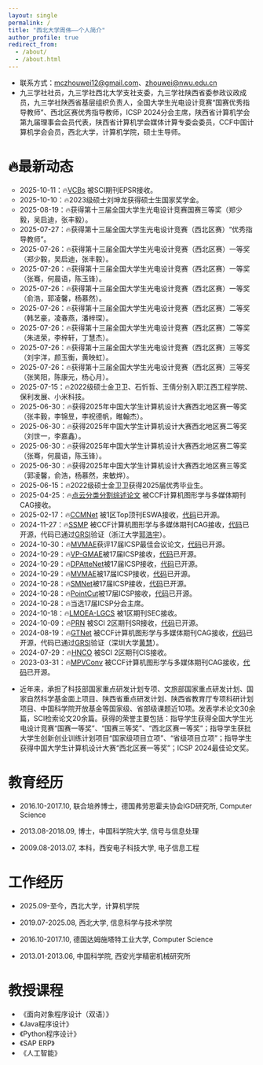 ```yaml
---
layout: single
permalink: /
title: "西北大学周伟——个人简介"
author_profile: true
redirect_from: 
  - /about/
  - /about.html
---
```



- 联系方式：[mczhouwei12@gmail.com](mailto:mczhouwei12@gmail.com)、[zhouwei@nwu.edu.cn](mailto:zhouwei@nwu.edu.cn)
- 九三学社社员，九三学社西北大学支社支委，九三学社陕西省委参政议政成员，九三学社陕西省基层组织负责人，全国大学生光电设计竞赛“国赛优秀指导教师”、西北区赛优秀指导教师，ICSP 2024分会主席，陕西省计算机学会第九届理事会会员代表，陕西省计算机学会媒体计算专委会委员，CCF中国计算机学会会员，西北大学，计算机学院，硕士生导师。

🔥最新动态
======
<ul type="circle">
  <li>2025-10-11：🔥<a href="https://www.sciencedirect.com/science/article/pii/S0378779625009551">VCBs</a> 被SCI期刊EPSR接收。</li>
  <li>2025-10-10：🔥2023级硕士刘坤龙获得硕士生国家奖学金。 </li>
  <li>2025-08-19：🔥获得第十三届全国大学生光电设计竞赛国赛三等奖（郑少毅，吴启迪，张丰毅）。 </li>
  <li>2025-07-27：🔥获得第十三届全国大学生光电设计竞赛（西北区赛）“优秀指导教师”。</li>
  <li>2025-07-26：🔥获得第十三届全国大学生光电设计竞赛（西北区赛）一等奖（郑少毅，吴启迪，张丰毅）。</li>
  <li>2025-07-26：🔥获得第十三届全国大学生光电设计竞赛（西北区赛）一等奖（张骞，何晨语，陈玉锋）。</li>
  <li>2025-07-26：🔥获得第十三届全国大学生光电设计竞赛（西北区赛）一等奖（俞浩，郭凌馨，杨慕然）。</li>
  <li>2025-07-26：🔥获得第十三届全国大学生光电设计竞赛（西北区赛）二等奖（韩艺豪，凌春燕，潘梓琛）。</li>
  <li>2025-07-26：🔥获得第十三届全国大学生光电设计竞赛（西北区赛）二等奖（朱进荣，李梓轩，丁慧杰）。</li>
  <li>2025-07-26：🔥获得第十三届全国大学生光电设计竞赛（西北区赛）三等奖（刘宇洋，颜玉衡，黄映虹）。</li>
  <li>2025-07-26：🔥获得第十三届全国大学生光电设计竞赛（西北区赛）三等奖（张笑阳，陈康元，杨心月）。</li>
  <li>2025-07-15：🔥2022级硕士金卫卫、石忻哲、王倩分别入职江西工程学院、保利发展、小米科技。</li>
  <li>2025-06-30：🔥获得2025年中国大学生计算机设计大赛西北地区赛一等奖（张丰毅，李锦昱，李祝德帆，睢翰杰）。</li>
  <li>2025-06-30：🔥获得2025年中国大学生计算机设计大赛西北地区赛二等奖（刘世一，李嘉鑫）。</li>
  <li>2025-06-30：🔥获得2025年中国大学生计算机设计大赛西北地区赛二等奖（张骞，何晨语，陈玉锋）。</li>
  <li>2025-06-30：🔥获得2025年中国大学生计算机设计大赛西北地区赛三等奖（郭凌馨，俞浩，杨慕然，来敏烨）。</li>
  <li>2025-06-15：🔥2022级硕士金卫卫获得2025届优秀毕业生。</li>
  <li>2025-04-25：🔥<a href="https://www.sciencedirect.com/science/article/abs/pii/S0097849325000792">点云分类分割综述论文</a> 被CCF计算机图形学与多媒体期刊CAG接收。</li>
  <li>2025-02-17：🔥<a href="https://www.sciencedirect.com/science/article/abs/pii/S0957417425005822">CCMNet</a> 被1区Top顶刊ESWA接收，<a href="https://github.com/NWUzhouwei/CCMNet">代码</a>已开源。</li>
  <li>2024-11-27：🔥<a href="https://www.sciencedirect.com/science/article/abs/pii/S0097849324002772">SSMP</a> 被CCF计算机图形学与多媒体期刊CAG接收，<a href="https://github.com/NWUzhouwei/SSMP">代码</a>已开源，代码已通过<a href="https://www.replicabilitystamp.org/#https-github-com-nwuzhouwei-ssmp">GRSI</a>验证（浙江大学<a href="https://github.com/ghy0324">郭浩宇</a>）。</li>
  <li>2024-10-30：🔥<a href="https://ieeexplore.ieee.org/abstract/document/10846141">MVMAE</a>获评17届ICSP最佳会议论文，<a href="https://github.com/NWUzhouwei/MVMAE">代码</a>已开源。</li>
  <li>2024-10-29：🔥<a href="https://ieeexplore.ieee.org/abstract/document/10846277">VP-GMAE</a>被17届ICSP接收，<a href="https://github.com/NWUzhouwei/VP-GMAE">代码</a>已开源。</li>
  <li>2024-10-29：🔥<a href="https://ieeexplore.ieee.org/abstract/document/10846792">DPAtteNet</a>被17届ICSP接收，<a href="https://github.com/NWUzhouwei/DPAtteNet">代码</a>已开源。</li>
  <li>2024-10-29：🔥<a href="https://ieeexplore.ieee.org/abstract/document/10846141">MVMAE</a>被17届ICSP接收，<a href="https://github.com/NWUzhouwei/MVMAE">代码</a>已开源。</li>
  <li>2024-10-28：🔥<a href="https://ieeexplore.ieee.org/abstract/document/10846575">SMNet</a>被17届ICSP接收，<a href="https://github.com/NWUzhouwei/SMNet">代码</a>已开源。</li>
  <li>2024-10-28：🔥<a href="https://ieeexplore.ieee.org/abstract/document/10846390/">PointCut</a>被17届ICSP接收，<a href="https://github.com/NWUzhouwei/PointCut">代码</a>已开源。</li>
  <li>2024-10-28：🔥当选17届ICSP分会主席。</li>
  <li>2024-10-18：🔥<a href="https://www.sciencedirect.com/science/article/abs/pii/S2210650224003018">LMOEA-LGCS</a> 被1区期刊SEC接收。</li>
  <li>2024-10-09：🔥<a href="https://www.nature.com/articles/s41598-024-72368-1">PRN</a> 被SCI 2区期刊SR接收，<a href="https://github.com/albestobe/PRN">代码</a>已开源。</li>
  <li>2024-08-19：🔥<a href="https://www.sciencedirect.com/science/article/abs/pii/S0097849324001857">GTNet</a> 被CCF计算机图形学与多媒体期刊CAG接收，<a href="https://github.com/NWUzhouwei/GTNet">代码</a>已开源，代码已通过<a href="https://www.replicabilitystamp.org/#https-github-com-nwuzhouwei-gtnet">GRSI</a>验证（深圳大学<a href="https://vcc.tech/~huihuang">黄慧</a>）。</li>
  <li>2024-07-29：🔥<a href="https://link.springer.com/article/10.1007/s40747-024-01600-2">HNCO</a> 被SCI 2区期刊CIS接收。</li>
  <li>2023-03-31：🔥<a href="https://www.sciencedirect.com/science/article/abs/pii/S0097849323000377">MPVConv</a> 被CCF计算机图形学与多媒体期刊CAG接收，<a href="https://github.com/NWUzhouwei/MPVConv">代码</a>已开源。</li>
</ul>

- 近年来，承担了科技部国家重点研发计划专项、文旅部国家重点研发计划、国家自然科学基金面上项目、陕西省重点研发计划、陕西省教育厅专项科研计划项目、中国科学院开放基金等国家级、省部级课题近10项。发表学术论文30余篇，SCI检索论文20余篇。获得的荣誉主要包括：指导学生获得全国大学生光电设计竞赛“国赛一等奖”、“国赛三等奖”、“西北区赛一等奖”；指导学生获批大学生创新创业训练计划项目“国家级项目立项”、“省级项目立项”；指导学生获得中国大学生计算机设计大赛“西北区赛一等奖”；ICSP 2024最佳论文奖。


教育经历
======
- 2016.10-2017.10, 联合培养博士，德国弗劳恩霍夫协会IGD研究所, Computer Science

- 2013.08-2018.09, 博士，中国科学院大学, 信号与信息处理

- 2009.08-2013.07, 本科，西安电子科技大学, 电子信息工程

工作经历
======
- 2025.09-至今，西北大学，计算机学院

- 2019.07-2025.08, 西北大学, 信息科学与技术学院

- 2016.10-2017.10, 德国达姆施塔特工业大学, Computer Science

- 2013.01-2013.06, 中国科学院, 西安光学精密机械研究所


教授课程
======

- 《面向对象程序设计（双语）》
- 《Java程序设计》
- 《Python程序设计》
- 《SAP ERP》
- 《人工智能》
